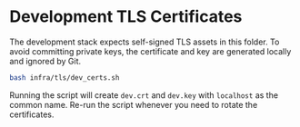 # Development TLS Certificates

The development stack expects self-signed TLS assets in this folder. To avoid committing
private keys, the certificate and key are generated locally and ignored by Git.

```bash
bash infra/tls/dev_certs.sh
```

Running the script will create `dev.crt` and `dev.key` with `localhost` as the common
name. Re-run the script whenever you need to rotate the certificates.

